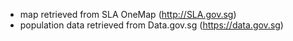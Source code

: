 - map retrieved from SLA OneMap (http://SLA.gov.sg)
- population data retrieved from Data.gov.sg (https://data.gov.sg)
